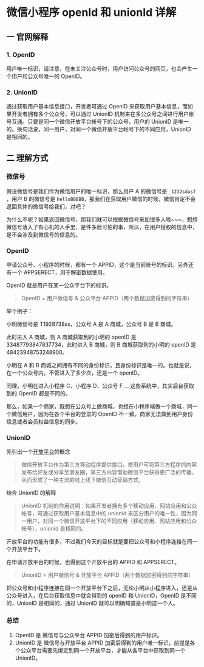 # 微信小程序 openId 和 unionId 详解

## 一 官网解释

### 1. OpenID

用户唯一标识，请注意，在未关注公众号时，用户访问公众号的网页，也会产生一个用户和公众号唯一的 OpenID。

### 2. UnionID

通过获取用户基本信息接口，开发者可通过 OpenID 来获取用户基本信息，而如果开发者拥有多个公众号，可以通过 UnionID 机制来在多公众号之间进行用户帐号互通。只要是同一个微信开放平台帐号下的公众号，用户的 UnionID 是唯一的。换句话说，同一用户，对同一个微信开放平台帐号下的不同应用，UnionID 是相同的。

## 二 理解方式

### 微信号

假设微信号是我们作为微信用户的唯一标识，那么用户 A 的微信号是 `_1232sdasf` ，用户 B 的微信号是 `helloBBBBB`，那我们在获取用户微信的时候，微信肯定不会返回具体的微信号给我们，对吧？

为什么不呢？如果返回微信号，那我们就可以根据微信号来加很多人啦~~~，想想微信号落入了有心机的人手里，是件多麽可怕的事，所以，在用户授权的信息中，是不会涉及到微信号的信息的。

### OpenID

申请公众号、小程序的时候，都有一个 APPID，这个是当前账号的标识。另外还有一个 APPSERECT，用于解密数据使用。

OpenID 就是用户在某一公众平台下的标识。

> OpenID = 用户微信号 & 公众平台 APPID（两个数据加密得到的字符串）

举个例子：

小明微信号是 T1928738ss，公众号 A 是 A 商城，公众号 B 是 B 商城。

此时进入 A 商城，则 A 商城获取到的小明的 openID 是 33487793847837734，此时进入 B 商城，则 B 商城获取到的小明的 openID 是 48423948753248900。

小明在 A 和 B 商城之间拥有不同的身份标识，且身份标识是唯一的。也就是说，在一个公众号内，不管进入了多少次，还是一个 openID。

同理，小明在进入小程序 C、小程序 D、公众号 F ... 这些系统中，其实后台获取到的 OpenID 都是不同的。

那么，如果一个商家，既想在公众号上做商城，也想在小程序端做一个商城，同一个微信用户，因为在各个平台的登录的 OpenID 不一致，商家无法做到用户身份信息或者会员权益信息的同步。

### UnionID

先引出一个[开放平台](https://link.juejin.cn/?target=https%3A%2F%2Fopen.weixin.qq.com%2F "https://open.weixin.qq.com/")的概念

> 微信开放平台作为第三方移动程序提供接口，使用户可将第三方程序的内容发布给好友或分享至朋友圈，第三方内容借助微信平台获得更广泛的传播。从而形成了一种主流的线上线下微信互动营销方式。

结合 UnionID 的解释

> UnionID 机制的作用说明：如果开发者拥有多个移动应用、网站应用和公众帐号，可通过获取用户基本信息中的 unionid 来区分用户的唯一性，因为同一用户，对同一个微信开放平台下的不同应用（移动应用、网站应用和公众帐号），unionid 是相同的。

开放平台的功能有很多，不过我们今天的目标就是要把公众号和小程序连接在同一个开放平台下。

在申请开放平台的时候，也得到这个开放平台的 APPID 和 APPSERECT。

> UnionID = 用户微信号 & 开放平台 APPID（两个数据加密得到的字符串）

把公众号和小程序连接在同一个开放平台下之后，无论小明从小程序进入，还是从公众号进入，在后台获取信息中就会得到的 openID 和 UnionID，OpenID 是不同的，UnionID 是相同的，通过 UnionID 就可以明确知道是小明这一个人。

### 总结

1.  OpenID 是 微信号与公众平台 APPID 加密后得到的用户标识。
2.  UnionID 是 微信号与开放平台 APPID 加密后得到的用户唯一标识，前提是各个公众平台需要先绑定到同一个开放平台，才能从各平台中获取到同一个 UnionID。
